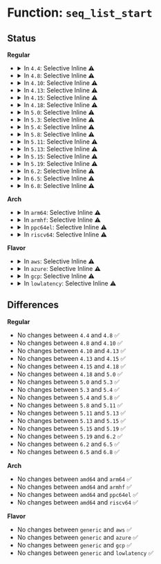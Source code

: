 # Function: <code>seq_list_start</code>

## Status
<b>Regular</b>
<ul>
<li>
<details>
<summary>In <code>4.4</code>: Selective Inline ⚠️</summary>

```c
struct list_head *seq_list_start(struct list_head *head, loff_t pos);
```

**Collision:** Unique Global

**Inline:** Selective

**Transformation:** False

**Instances:**

```
In fs/seq_file.c (ffffffff81230660)
Location: fs/seq_file.c:801
Inline: True
Direct callers:
  - kernel/module.c:m_start
  - kernel/kprobes.c:kprobe_blacklist_seq_start
  - kernel/trace/ftrace.c:fpid_start
  - kernel/trace/trace_events_trigger.c:trigger_start
  - kernel/trace/trace_kprobe.c:probes_seq_start
  - kernel/trace/trace_uprobe.c:probes_seq_start
  - mm/slab_common.c:slab_start
  - fs/namespace.c:m_start
  - fs/proc/base.c:timers_start
  - fs/proc/proc_tty.c:t_start
  - crypto/proc.c:c_start
  - drivers/pwm/core.c:pwm_seq_start
  - drivers/char/misc.c:misc_seq_start
```
**Symbols:**

```
ffffffff81230660-ffffffff8123068a: seq_list_start (STB_GLOBAL)
```
</details>
</li>
<li>
<details>
<summary>In <code>4.8</code>: Selective Inline ⚠️</summary>

```c
struct list_head *seq_list_start(struct list_head *head, loff_t pos);
```

**Collision:** Unique Global

**Inline:** Selective

**Transformation:** False

**Instances:**

```
In fs/seq_file.c (ffffffff81258cf0)
Location: fs/seq_file.c:804
Inline: True
Direct callers:
  - kernel/module.c:m_start
  - kernel/kprobes.c:kprobe_blacklist_seq_start
  - kernel/trace/trace_events_trigger.c:trigger_start
  - kernel/trace/trace_kprobe.c:probes_seq_start
  - kernel/trace/trace_uprobe.c:probes_seq_start
  - mm/slab_common.c:slab_start
  - fs/namespace.c:m_start
  - fs/proc/base.c:timers_start
  - fs/proc/proc_tty.c:t_start
  - crypto/proc.c:c_start
  - drivers/pwm/core.c:pwm_seq_start
  - drivers/char/misc.c:misc_seq_start
```
**Symbols:**

```
ffffffff81258cf0-ffffffff81258d1a: seq_list_start (STB_GLOBAL)
```
</details>
</li>
<li>
<details>
<summary>In <code>4.10</code>: Selective Inline ⚠️</summary>

```c
struct list_head *seq_list_start(struct list_head *head, loff_t pos);
```

**Collision:** Unique Global

**Inline:** Selective

**Transformation:** False

**Instances:**

```
In fs/seq_file.c (ffffffff8126c1a0)
Location: fs/seq_file.c:842
Inline: True
Direct callers:
  - kernel/module.c:m_start
  - kernel/kprobes.c:kprobe_blacklist_seq_start
  - kernel/trace/trace_events_trigger.c:trigger_start
  - kernel/trace/trace_kprobe.c:probes_seq_start
  - kernel/trace/trace_uprobe.c:probes_seq_start
  - mm/slab_common.c:slab_start
  - mm/vmalloc.c:s_start
  - fs/namespace.c:m_start
  - fs/proc/base.c:timers_start
  - fs/proc/proc_tty.c:t_start
  - crypto/proc.c:c_start
  - drivers/pwm/core.c:pwm_seq_start
  - drivers/char/misc.c:misc_seq_start
```
**Symbols:**

```
ffffffff8126c1a0-ffffffff8126c1ca: seq_list_start (STB_GLOBAL)
```
</details>
</li>
<li>
<details>
<summary>In <code>4.13</code>: Selective Inline ⚠️</summary>

```c
struct list_head *seq_list_start(struct list_head *head, loff_t pos);
```

**Collision:** Unique Global

**Inline:** Selective

**Transformation:** False

**Instances:**

```
In fs/seq_file.c (ffffffff81279980)
Location: fs/seq_file.c:828
Inline: True
Direct callers:
  - kernel/module.c:m_start
  - kernel/kprobes.c:kprobe_blacklist_seq_start
  - kernel/trace/trace_events_trigger.c:trigger_start
  - kernel/trace/trace_kprobe.c:probes_seq_start
  - kernel/trace/trace_uprobe.c:probes_seq_start
  - mm/slab_common.c:memcg_slab_start
  - mm/slab_common.c:slab_start
  - mm/vmalloc.c:s_start
  - fs/namespace.c:m_start
  - fs/proc/base.c:timers_start
  - fs/proc/proc_tty.c:t_start
  - crypto/proc.c:c_start
  - block/blk-mq-debugfs.c:ctx_rq_list_start
  - block/blk-mq-debugfs.c:hctx_dispatch_start
  - block/blk-mq-debugfs.c:queue_requeue_list_start
  - drivers/pwm/core.c:pwm_seq_start
  - drivers/char/misc.c:misc_seq_start
```
**Symbols:**

```
ffffffff81279980-ffffffff812799aa: seq_list_start (STB_GLOBAL)
```
</details>
</li>
<li>
<details>
<summary>In <code>4.15</code>: Selective Inline ⚠️</summary>

```c
struct list_head *seq_list_start(struct list_head *head, loff_t pos);
```

**Collision:** Unique Global

**Inline:** Selective

**Transformation:** False

**Instances:**

```
In fs/seq_file.c (ffffffff8129c3b0)
Location: fs/seq_file.c:832
Inline: True
Direct callers:
  - kernel/module.c:m_start
  - kernel/kprobes.c:kprobe_blacklist_seq_start
  - kernel/trace/trace_events_trigger.c:trigger_start
  - kernel/trace/trace_kprobe.c:probes_seq_start
  - kernel/trace/trace_uprobe.c:probes_seq_start
  - mm/slab_common.c:memcg_slab_start
  - mm/slab_common.c:slab_start
  - mm/vmalloc.c:s_start
  - fs/namespace.c:m_start
  - fs/proc/base.c:timers_start
  - fs/proc/proc_tty.c:t_start
  - crypto/proc.c:c_start
  - block/blk-mq-debugfs.c:ctx_rq_list_start
  - block/blk-mq-debugfs.c:hctx_dispatch_start
  - block/blk-mq-debugfs.c:queue_requeue_list_start
  - drivers/pwm/core.c:pwm_seq_start
  - drivers/char/misc.c:misc_seq_start
```
**Symbols:**

```
ffffffff8129c3b0-ffffffff8129c3da: seq_list_start (STB_GLOBAL)
```
</details>
</li>
<li>
<details>
<summary>In <code>4.18</code>: Selective Inline ⚠️</summary>

```c
struct list_head *seq_list_start(struct list_head *head, loff_t pos);
```

**Collision:** Unique Global

**Inline:** Selective

**Transformation:** False

**Instances:**

```
In fs/seq_file.c (ffffffff812c28f0)
Location: fs/seq_file.c:896
Inline: True
Direct callers:
  - kernel/module.c:m_start
  - kernel/kprobes.c:kprobe_blacklist_seq_start
  - kernel/trace/trace_events_trigger.c:trigger_start
  - kernel/trace/trace_events_hist.c:synth_events_seq_start
  - kernel/trace/trace_kprobe.c:probes_seq_start
  - kernel/trace/trace_uprobe.c:probes_seq_start
  - mm/slab_common.c:memcg_slab_start
  - mm/slab_common.c:slab_start
  - mm/vmalloc.c:s_start
  - fs/namespace.c:m_start
  - fs/proc/base.c:timers_start
  - fs/proc/proc_tty.c:t_start
  - crypto/proc.c:c_start
  - block/blk-mq-debugfs.c:ctx_rq_list_start
  - block/blk-mq-debugfs.c:hctx_dispatch_start
  - block/blk-mq-debugfs.c:queue_requeue_list_start
  - lib/error-inject.c:ei_seq_start
  - drivers/pwm/core.c:pwm_seq_start
  - drivers/char/misc.c:misc_seq_start
```
**Symbols:**

```
ffffffff812c28f0-ffffffff812c291a: seq_list_start (STB_GLOBAL)
```
</details>
</li>
<li>
<details>
<summary>In <code>5.0</code>: Selective Inline ⚠️</summary>

```c
struct list_head *seq_list_start(struct list_head *head, loff_t pos);
```

**Collision:** Unique Global

**Inline:** Selective

**Transformation:** False

**Instances:**

```
In fs/seq_file.c (ffffffff812d7b90)
Location: fs/seq_file.c:884
Inline: True
Direct callers:
  - kernel/module.c:m_start
  - kernel/kprobes.c:kprobe_blacklist_seq_start
  - kernel/trace/trace_events_trigger.c:trigger_start
  - kernel/trace/trace_dynevent.c:dyn_event_seq_start
  - mm/slab_common.c:memcg_slab_start
  - mm/slab_common.c:slab_start
  - mm/vmalloc.c:s_start
  - fs/namespace.c:m_start
  - fs/proc/base.c:timers_start
  - fs/proc/proc_tty.c:t_start
  - crypto/proc.c:c_start
  - block/mq-deadline.c:deadline_dispatch_start
  - block/mq-deadline.c:deadline_write_fifo_start
  - block/mq-deadline.c:deadline_read_fifo_start
  - block/blk-mq-debugfs.c:ctx_poll_rq_list_start
  - block/blk-mq-debugfs.c:ctx_read_rq_list_start
  - block/blk-mq-debugfs.c:ctx_default_rq_list_start
  - block/blk-mq-debugfs.c:hctx_dispatch_start
  - block/blk-mq-debugfs.c:queue_requeue_list_start
  - lib/error-inject.c:ei_seq_start
  - drivers/pwm/core.c:pwm_seq_start
  - drivers/char/misc.c:misc_seq_start
```
**Symbols:**

```
ffffffff812d7b90-ffffffff812d7bba: seq_list_start (STB_GLOBAL)
```
</details>
</li>
<li>
<details>
<summary>In <code>5.3</code>: Selective Inline ⚠️</summary>

```c
struct list_head *seq_list_start(struct list_head *head, loff_t pos);
```

**Collision:** Unique Global

**Inline:** Selective

**Transformation:** False

**Instances:**

```
In fs/seq_file.c (ffffffff812f60a0)
Location: fs/seq_file.c:896
Inline: True
Direct callers:
  - kernel/module.c:m_start
  - kernel/kprobes.c:kprobe_blacklist_seq_start
  - kernel/trace/trace.c:tracing_err_log_seq_start
  - kernel/trace/trace_events_trigger.c:trigger_start
  - kernel/trace/trace_dynevent.c:dyn_event_seq_start
  - mm/slab_common.c:memcg_slab_start
  - mm/slab_common.c:slab_start
  - mm/vmalloc.c:s_start
  - fs/namespace.c:m_start
  - fs/proc/base.c:timers_start
  - fs/proc/proc_tty.c:t_start
  - crypto/proc.c:c_start
  - block/mq-deadline.c:deadline_dispatch_start
  - block/mq-deadline.c:deadline_write_fifo_start
  - block/mq-deadline.c:deadline_read_fifo_start
  - block/blk-mq-debugfs.c:ctx_poll_rq_list_start
  - block/blk-mq-debugfs.c:ctx_read_rq_list_start
  - block/blk-mq-debugfs.c:ctx_default_rq_list_start
  - block/blk-mq-debugfs.c:hctx_dispatch_start
  - block/blk-mq-debugfs.c:queue_requeue_list_start
  - lib/error-inject.c:ei_seq_start
  - drivers/pwm/core.c:pwm_seq_start
  - drivers/char/misc.c:misc_seq_start
```
**Symbols:**

```
ffffffff812f60a0-ffffffff812f60ca: seq_list_start (STB_GLOBAL)
```
</details>
</li>
<li>
<details>
<summary>In <code>5.4</code>: Selective Inline ⚠️</summary>

```c
struct list_head *seq_list_start(struct list_head *head, loff_t pos);
```

**Collision:** Unique Global

**Inline:** Selective

**Transformation:** False

**Instances:**

```
In fs/seq_file.c (ffffffff81307c70)
Location: fs/seq_file.c:896
Inline: True
Direct callers:
  - kernel/module.c:m_start
  - kernel/kprobes.c:kprobe_blacklist_seq_start
  - kernel/trace/trace.c:tracing_err_log_seq_start
  - kernel/trace/trace_events_trigger.c:trigger_start
  - kernel/trace/trace_dynevent.c:dyn_event_seq_start
  - mm/slab_common.c:memcg_slab_start
  - mm/slab_common.c:slab_start
  - mm/vmalloc.c:s_start
  - fs/namespace.c:m_start
  - fs/proc/base.c:timers_start
  - fs/proc/proc_tty.c:t_start
  - crypto/proc.c:c_start
  - block/mq-deadline.c:deadline_dispatch_start
  - block/mq-deadline.c:deadline_write_fifo_start
  - block/mq-deadline.c:deadline_read_fifo_start
  - block/blk-mq-debugfs.c:ctx_poll_rq_list_start
  - block/blk-mq-debugfs.c:ctx_read_rq_list_start
  - block/blk-mq-debugfs.c:ctx_default_rq_list_start
  - block/blk-mq-debugfs.c:hctx_dispatch_start
  - block/blk-mq-debugfs.c:queue_requeue_list_start
  - lib/error-inject.c:ei_seq_start
  - drivers/pwm/core.c:pwm_seq_start
  - drivers/char/misc.c:misc_seq_start
```
**Symbols:**

```
ffffffff81307c70-ffffffff81307c9a: seq_list_start (STB_GLOBAL)
```
</details>
</li>
<li>
<details>
<summary>In <code>5.8</code>: Selective Inline ⚠️</summary>

```c
struct list_head *seq_list_start(struct list_head *head, loff_t pos);
```

**Collision:** Unique Global

**Inline:** Selective

**Transformation:** False

**Instances:**

```
In fs/seq_file.c (ffffffff81341130)
Location: fs/seq_file.c:872
Inline: True
Direct callers:
  - kernel/module.c:m_start
  - kernel/kprobes.c:kprobe_blacklist_seq_start
  - kernel/trace/trace.c:tracing_err_log_seq_start
  - kernel/trace/trace_events_trigger.c:trigger_start
  - kernel/trace/trace_dynevent.c:dyn_event_seq_start
  - mm/slab_common.c:memcg_slab_start
  - mm/slab_common.c:slab_start
  - mm/vmalloc.c:s_start
  - fs/proc/base.c:timers_start
  - fs/proc/proc_tty.c:t_start
  - crypto/proc.c:c_start
  - block/mq-deadline.c:deadline_dispatch_start
  - block/mq-deadline.c:deadline_write_fifo_start
  - block/mq-deadline.c:deadline_read_fifo_start
  - block/blk-mq-debugfs.c:ctx_poll_rq_list_start
  - block/blk-mq-debugfs.c:ctx_read_rq_list_start
  - block/blk-mq-debugfs.c:ctx_default_rq_list_start
  - block/blk-mq-debugfs.c:hctx_dispatch_start
  - block/blk-mq-debugfs.c:queue_requeue_list_start
  - lib/error-inject.c:ei_seq_start
  - drivers/pwm/core.c:pwm_seq_start
  - drivers/char/misc.c:misc_seq_start
```
**Symbols:**

```
ffffffff81341130-ffffffff8134115a: seq_list_start (STB_GLOBAL)
```
</details>
</li>
<li>
<details>
<summary>In <code>5.11</code>: Selective Inline ⚠️</summary>

```c
struct list_head *seq_list_start(struct list_head *head, loff_t pos);
```

**Collision:** Unique Global

**Inline:** Selective

**Transformation:** False

**Instances:**

```
In fs/seq_file.c (ffffffff8134d1c0)
Location: fs/seq_file.c:888
Inline: True
Direct callers:
  - kernel/module.c:m_start
  - kernel/kprobes.c:kprobe_blacklist_seq_start
  - kernel/trace/trace.c:tracing_err_log_seq_start
  - kernel/trace/trace_events_trigger.c:trigger_start
  - kernel/trace/trace_dynevent.c:dyn_event_seq_start
  - mm/slab_common.c:slab_start
  - mm/vmalloc.c:s_start
  - fs/proc/base.c:timers_start
  - fs/proc/proc_tty.c:t_start
  - crypto/proc.c:c_start
  - block/mq-deadline.c:deadline_dispatch_start
  - block/mq-deadline.c:deadline_write_fifo_start
  - block/mq-deadline.c:deadline_read_fifo_start
  - block/blk-mq-debugfs.c:ctx_poll_rq_list_start
  - block/blk-mq-debugfs.c:ctx_read_rq_list_start
  - block/blk-mq-debugfs.c:ctx_default_rq_list_start
  - block/blk-mq-debugfs.c:hctx_dispatch_start
  - block/blk-mq-debugfs.c:queue_requeue_list_start
  - lib/error-inject.c:ei_seq_start
  - drivers/pwm/core.c:pwm_seq_start
  - drivers/char/misc.c:misc_seq_start
```
**Symbols:**

```
ffffffff8134d1c0-ffffffff8134d1ea: seq_list_start (STB_GLOBAL)
```
</details>
</li>
<li>
<details>
<summary>In <code>5.13</code>: Selective Inline ⚠️</summary>

```c
struct list_head *seq_list_start(struct list_head *head, loff_t pos);
```

**Collision:** Unique Global

**Inline:** Selective

**Transformation:** False

**Instances:**

```
In fs/seq_file.c (ffffffff81353da0)
Location: fs/seq_file.c:910
Inline: True
Direct callers:
  - kernel/module.c:m_start
  - kernel/kprobes.c:kprobe_blacklist_seq_start
  - kernel/trace/trace.c:tracing_err_log_seq_start
  - kernel/trace/trace_events_trigger.c:trigger_start
  - kernel/trace/trace_dynevent.c:dyn_event_seq_start
  - mm/slab_common.c:slab_start
  - mm/vmalloc.c:s_start
  - fs/proc/base.c:timers_start
  - fs/proc/proc_tty.c:t_start
  - crypto/proc.c:c_start
  - block/mq-deadline.c:deadline_dispatch_start
  - block/mq-deadline.c:deadline_write_fifo_start
  - block/mq-deadline.c:deadline_read_fifo_start
  - block/blk-mq-debugfs.c:ctx_poll_rq_list_start
  - block/blk-mq-debugfs.c:ctx_read_rq_list_start
  - block/blk-mq-debugfs.c:ctx_default_rq_list_start
  - block/blk-mq-debugfs.c:hctx_dispatch_start
  - block/blk-mq-debugfs.c:queue_requeue_list_start
  - lib/error-inject.c:ei_seq_start
  - drivers/pwm/core.c:pwm_seq_start
  - drivers/char/misc.c:misc_seq_start
```
**Symbols:**

```
ffffffff81353da0-ffffffff81353dca: seq_list_start (STB_GLOBAL)
```
</details>
</li>
<li>
<details>
<summary>In <code>5.15</code>: Selective Inline ⚠️</summary>

```c
struct list_head *seq_list_start(struct list_head *head, loff_t pos);
```

**Collision:** Unique Global

**Inline:** Selective

**Transformation:** False

**Instances:**

```
In fs/seq_file.c (ffffffff813a21f0)
Location: fs/seq_file.c:919
Inline: True
Direct callers:
  - kernel/module.c:m_start
  - kernel/kprobes.c:kprobe_blacklist_seq_start
  - kernel/trace/trace.c:tracing_err_log_seq_start
  - kernel/trace/trace_events_trigger.c:trigger_start
  - kernel/trace/trace_dynevent.c:dyn_event_seq_start
  - mm/slab_common.c:slab_start
  - mm/vmalloc.c:s_start
  - fs/proc/base.c:timers_start
  - fs/proc/proc_tty.c:t_start
  - crypto/proc.c:c_start
  - block/mq-deadline.c:deadline_dispatch2_start
  - block/mq-deadline.c:deadline_dispatch1_start
  - block/mq-deadline.c:deadline_dispatch0_start
  - block/mq-deadline.c:deadline_write2_fifo_start
  - block/mq-deadline.c:deadline_read2_fifo_start
  - block/mq-deadline.c:deadline_write1_fifo_start
  - block/mq-deadline.c:deadline_read1_fifo_start
  - block/mq-deadline.c:deadline_write0_fifo_start
  - block/mq-deadline.c:deadline_read0_fifo_start
  - block/blk-mq-debugfs.c:ctx_poll_rq_list_start
  - block/blk-mq-debugfs.c:ctx_read_rq_list_start
  - block/blk-mq-debugfs.c:ctx_default_rq_list_start
  - block/blk-mq-debugfs.c:hctx_dispatch_start
  - block/blk-mq-debugfs.c:queue_requeue_list_start
  - lib/error-inject.c:ei_seq_start
  - drivers/pwm/core.c:pwm_seq_start
  - drivers/char/misc.c:misc_seq_start
```
**Symbols:**

```
ffffffff813a21f0-ffffffff813a221a: seq_list_start (STB_GLOBAL)
```
</details>
</li>
<li>
<details>
<summary>In <code>5.19</code>: Selective Inline ⚠️</summary>

```c
struct list_head *seq_list_start(struct list_head *head, loff_t pos);
```

**Collision:** Unique Global

**Inline:** Selective

**Transformation:** False

**Instances:**

```
In fs/seq_file.c (ffffffff81425ce0)
Location: fs/seq_file.c:903
Inline: True
Direct callers:
  - kernel/module/procfs.c:m_start
  - kernel/kprobes.c:kprobe_blacklist_seq_start
  - kernel/trace/trace.c:tracing_err_log_seq_start
  - kernel/trace/trace_events_trigger.c:trigger_start
  - kernel/trace/trace_dynevent.c:dyn_event_seq_start
  - mm/slab_common.c:slab_start
  - mm/vmalloc.c:s_start
  - fs/proc/base.c:timers_start
  - fs/proc/proc_tty.c:t_start
  - crypto/proc.c:c_start
  - block/mq-deadline.c:deadline_dispatch2_start
  - block/mq-deadline.c:deadline_dispatch1_start
  - block/mq-deadline.c:deadline_dispatch0_start
  - block/mq-deadline.c:deadline_write2_fifo_start
  - block/mq-deadline.c:deadline_read2_fifo_start
  - block/mq-deadline.c:deadline_write1_fifo_start
  - block/mq-deadline.c:deadline_read1_fifo_start
  - block/mq-deadline.c:deadline_write0_fifo_start
  - block/mq-deadline.c:deadline_read0_fifo_start
  - block/blk-mq-debugfs.c:ctx_poll_rq_list_start
  - block/blk-mq-debugfs.c:ctx_read_rq_list_start
  - block/blk-mq-debugfs.c:ctx_default_rq_list_start
  - block/blk-mq-debugfs.c:hctx_dispatch_start
  - block/blk-mq-debugfs.c:queue_requeue_list_start
  - lib/error-inject.c:ei_seq_start
  - drivers/pwm/core.c:pwm_seq_start
  - drivers/char/misc.c:misc_seq_start
```
**Symbols:**

```
ffffffff81425ce0-ffffffff81425d12: seq_list_start (STB_GLOBAL)
```
</details>
</li>
<li>
<details>
<summary>In <code>6.2</code>: Selective Inline ⚠️</summary>

```c
struct list_head *seq_list_start(struct list_head *head, loff_t pos);
```

**Collision:** Unique Global

**Inline:** Selective

**Transformation:** False

**Instances:**

```
In fs/seq_file.c (ffffffff814b2540)
Location: fs/seq_file.c:903
Inline: True
Direct callers:
  - kernel/module/procfs.c:m_start
  - kernel/kprobes.c:kprobe_blacklist_seq_start
  - kernel/trace/trace.c:tracing_err_log_seq_start
  - kernel/trace/trace_events_trigger.c:trigger_start
  - kernel/trace/trace_dynevent.c:dyn_event_seq_start
  - kernel/trace/rv/rv.c:available_monitors_start
  - kernel/trace/rv/rv_reactors.c:reactors_start
  - mm/slab_common.c:slab_start
  - mm/vmalloc.c:s_start
  - fs/proc/base.c:timers_start
  - fs/proc/proc_tty.c:t_start
  - crypto/proc.c:c_start
  - block/mq-deadline.c:deadline_dispatch2_start
  - block/mq-deadline.c:deadline_dispatch1_start
  - block/mq-deadline.c:deadline_dispatch0_start
  - block/mq-deadline.c:deadline_write2_fifo_start
  - block/mq-deadline.c:deadline_read2_fifo_start
  - block/mq-deadline.c:deadline_write1_fifo_start
  - block/mq-deadline.c:deadline_read1_fifo_start
  - block/mq-deadline.c:deadline_write0_fifo_start
  - block/mq-deadline.c:deadline_read0_fifo_start
  - block/blk-mq-debugfs.c:ctx_poll_rq_list_start
  - block/blk-mq-debugfs.c:ctx_read_rq_list_start
  - block/blk-mq-debugfs.c:ctx_default_rq_list_start
  - block/blk-mq-debugfs.c:hctx_dispatch_start
  - block/blk-mq-debugfs.c:queue_requeue_list_start
  - lib/error-inject.c:ei_seq_start
  - drivers/pwm/core.c:pwm_seq_start
  - drivers/char/misc.c:misc_seq_start
```
**Symbols:**

```
ffffffff814b2540-ffffffff814b2572: seq_list_start (STB_GLOBAL)
```
</details>
</li>
<li>
<details>
<summary>In <code>6.5</code>: Selective Inline ⚠️</summary>

```c
struct list_head *seq_list_start(struct list_head *head, loff_t pos);
```

**Collision:** Unique Global

**Inline:** Selective

**Transformation:** False

**Instances:**

```
In fs/seq_file.c (ffffffff814e7590)
Location: fs/seq_file.c:903
Inline: True
Direct callers:
  - kernel/module/procfs.c:m_start
  - kernel/kprobes.c:kprobe_blacklist_seq_start
  - kernel/trace/trace.c:tracing_err_log_seq_start
  - kernel/trace/trace_events_trigger.c:trigger_start
  - kernel/trace/trace_dynevent.c:dyn_event_seq_start
  - kernel/trace/rv/rv.c:available_monitors_start
  - kernel/trace/rv/rv_reactors.c:reactors_start
  - mm/slab_common.c:slab_start
  - mm/vmalloc.c:s_start
  - fs/proc/base.c:timers_start
  - fs/proc/proc_tty.c:t_start
  - crypto/proc.c:c_start
  - block/mq-deadline.c:deadline_dispatch2_start
  - block/mq-deadline.c:deadline_dispatch1_start
  - block/mq-deadline.c:deadline_dispatch0_start
  - block/mq-deadline.c:deadline_write2_fifo_start
  - block/mq-deadline.c:deadline_read2_fifo_start
  - block/mq-deadline.c:deadline_write1_fifo_start
  - block/mq-deadline.c:deadline_read1_fifo_start
  - block/mq-deadline.c:deadline_write0_fifo_start
  - block/mq-deadline.c:deadline_read0_fifo_start
  - block/blk-mq-debugfs.c:ctx_poll_rq_list_start
  - block/blk-mq-debugfs.c:ctx_read_rq_list_start
  - block/blk-mq-debugfs.c:ctx_default_rq_list_start
  - block/blk-mq-debugfs.c:hctx_dispatch_start
  - block/blk-mq-debugfs.c:queue_requeue_list_start
  - lib/error-inject.c:ei_seq_start
  - drivers/pwm/core.c:pwm_seq_start
  - drivers/char/misc.c:misc_seq_start
```
**Symbols:**

```
ffffffff814e7590-ffffffff814e75c2: seq_list_start (STB_GLOBAL)
```
</details>
</li>
<li>
<details>
<summary>In <code>6.8</code>: Selective Inline ⚠️</summary>

```c
struct list_head *seq_list_start(struct list_head *head, loff_t pos);
```

**Collision:** Unique Global

**Inline:** Selective

**Transformation:** False

**Instances:**

```
In fs/seq_file.c (ffffffff8151b420)
Location: fs/seq_file.c:903
Inline: True
Direct callers:
  - kernel/module/procfs.c:m_start
  - kernel/kprobes.c:kprobe_blacklist_seq_start
  - kernel/trace/trace.c:tracing_err_log_seq_start
  - kernel/trace/trace_events_trigger.c:trigger_start
  - kernel/trace/trace_dynevent.c:dyn_event_seq_start
  - kernel/trace/rv/rv.c:available_monitors_start
  - kernel/trace/rv/rv_reactors.c:reactors_start
  - mm/slab_common.c:slab_start
  - mm/vmalloc.c:s_start
  - fs/proc/base.c:timers_start
  - fs/proc/proc_tty.c:t_start
  - crypto/proc.c:c_start
  - block/mq-deadline.c:deadline_dispatch2_start
  - block/mq-deadline.c:deadline_dispatch1_start
  - block/mq-deadline.c:deadline_dispatch0_start
  - block/mq-deadline.c:deadline_write2_fifo_start
  - block/mq-deadline.c:deadline_read2_fifo_start
  - block/mq-deadline.c:deadline_write1_fifo_start
  - block/mq-deadline.c:deadline_read1_fifo_start
  - block/mq-deadline.c:deadline_write0_fifo_start
  - block/mq-deadline.c:deadline_read0_fifo_start
  - block/blk-mq-debugfs.c:ctx_poll_rq_list_start
  - block/blk-mq-debugfs.c:ctx_read_rq_list_start
  - block/blk-mq-debugfs.c:ctx_default_rq_list_start
  - block/blk-mq-debugfs.c:hctx_dispatch_start
  - block/blk-mq-debugfs.c:queue_requeue_list_start
  - lib/error-inject.c:ei_seq_start
  - drivers/char/misc.c:misc_seq_start
```
**Symbols:**

```
ffffffff8151b420-ffffffff8151b452: seq_list_start (STB_GLOBAL)
```
</details>
</li>
</ul>
<b>Arch</b>
<ul>
<li>
<details>
<summary>In <code>arm64</code>: Selective Inline ⚠️</summary>

```c
struct list_head *seq_list_start(struct list_head *head, loff_t pos);
```

**Collision:** Unique Global

**Inline:** Selective

**Transformation:** False

**Instances:**

```
In fs/seq_file.c (ffff8000103bb620)
Location: fs/seq_file.c:896
Inline: True
Direct callers:
  - kernel/module.c:m_start
  - kernel/kprobes.c:kprobe_blacklist_seq_start
  - kernel/trace/trace.c:tracing_err_log_seq_start
  - kernel/trace/trace_events_trigger.c:trigger_start
  - kernel/trace/trace_dynevent.c:dyn_event_seq_start
  - mm/slab_common.c:memcg_slab_start
  - mm/slab_common.c:slab_start
  - mm/vmalloc.c:s_start
  - mm/vmalloc.c:s_start
  - fs/namespace.c:m_start
  - fs/proc/base.c:timers_start
  - fs/proc/proc_tty.c:t_start
  - crypto/proc.c:c_start
  - block/mq-deadline.c:deadline_dispatch_start
  - block/mq-deadline.c:deadline_dispatch_start
  - block/mq-deadline.c:deadline_write_fifo_start
  - block/mq-deadline.c:deadline_write_fifo_start
  - block/mq-deadline.c:deadline_read_fifo_start
  - block/mq-deadline.c:deadline_read_fifo_start
  - block/blk-mq-debugfs.c:ctx_poll_rq_list_start
  - block/blk-mq-debugfs.c:ctx_poll_rq_list_start
  - block/blk-mq-debugfs.c:ctx_read_rq_list_start
  - block/blk-mq-debugfs.c:ctx_read_rq_list_start
  - block/blk-mq-debugfs.c:ctx_default_rq_list_start
  - block/blk-mq-debugfs.c:ctx_default_rq_list_start
  - block/blk-mq-debugfs.c:hctx_dispatch_start
  - block/blk-mq-debugfs.c:hctx_dispatch_start
  - block/blk-mq-debugfs.c:queue_requeue_list_start
  - block/blk-mq-debugfs.c:queue_requeue_list_start
  - lib/error-inject.c:ei_seq_start
  - drivers/pwm/core.c:pwm_seq_start
  - drivers/char/misc.c:misc_seq_start
```
**Symbols:**

```
ffff8000103bb620-ffff8000103bb678: seq_list_start (STB_GLOBAL)
```
</details>
</li>
<li>
<details>
<summary>In <code>armhf</code>: Selective Inline ⚠️</summary>

```c
struct list_head *seq_list_start(struct list_head *head, loff_t pos);
```

**Collision:** Unique Global

**Inline:** Selective

**Transformation:** False

**Instances:**

```
In fs/seq_file.c (c0598e90)
Location: fs/seq_file.c:896
Inline: True
Direct callers:
  - kernel/module.c:m_start
  - kernel/kprobes.c:kprobe_blacklist_seq_start
  - kernel/trace/trace.c:tracing_err_log_seq_start
  - kernel/trace/trace_dynevent.c:dyn_event_seq_start
  - mm/slab_common.c:memcg_slab_start
  - mm/slab_common.c:slab_start
  - mm/vmalloc.c:s_start
  - fs/namespace.c:m_start
  - fs/proc/base.c:timers_start
  - fs/proc/proc_tty.c:t_start
  - crypto/proc.c:c_start
  - block/mq-deadline.c:deadline_dispatch_start
  - block/mq-deadline.c:deadline_write_fifo_start
  - block/mq-deadline.c:deadline_read_fifo_start
  - block/blk-mq-debugfs.c:ctx_poll_rq_list_start
  - block/blk-mq-debugfs.c:ctx_read_rq_list_start
  - block/blk-mq-debugfs.c:ctx_default_rq_list_start
  - block/blk-mq-debugfs.c:hctx_dispatch_start
  - block/blk-mq-debugfs.c:queue_requeue_list_start
  - drivers/pwm/core.c:pwm_seq_start
  - drivers/pci/controller/pci-tegra.c:tegra_pcie_ports_seq_start
  - drivers/char/misc.c:misc_seq_start
```
**Symbols:**

```
c0598e90-c0598ee4: seq_list_start (STB_GLOBAL)
```
</details>
</li>
<li>
<details>
<summary>In <code>ppc64el</code>: Selective Inline ⚠️</summary>

```c
struct list_head *seq_list_start(struct list_head *head, loff_t pos);
```

**Collision:** Unique Global

**Inline:** Selective

**Transformation:** False

**Instances:**

```
In fs/seq_file.c (c0000000004b8ab0)
Location: fs/seq_file.c:896
Inline: True
Direct callers:
  - kernel/module.c:m_start
  - kernel/kprobes.c:kprobe_blacklist_seq_start
  - kernel/trace/trace.c:tracing_err_log_seq_start
  - kernel/trace/trace_events_trigger.c:trigger_start
  - kernel/trace/trace_dynevent.c:dyn_event_seq_start
  - mm/slab_common.c:memcg_slab_start
  - mm/slab_common.c:slab_start
  - mm/vmalloc.c:s_start
  - fs/namespace.c:m_start
  - fs/proc/base.c:timers_start
  - fs/proc/proc_tty.c:t_start
  - crypto/proc.c:c_start
  - block/mq-deadline.c:deadline_dispatch_start
  - block/mq-deadline.c:deadline_write_fifo_start
  - block/mq-deadline.c:deadline_read_fifo_start
  - block/blk-mq-debugfs.c:ctx_poll_rq_list_start
  - block/blk-mq-debugfs.c:ctx_read_rq_list_start
  - block/blk-mq-debugfs.c:ctx_default_rq_list_start
  - block/blk-mq-debugfs.c:hctx_dispatch_start
  - block/blk-mq-debugfs.c:queue_requeue_list_start
  - lib/error-inject.c:ei_seq_start
  - drivers/pwm/core.c:pwm_seq_start
  - drivers/char/misc.c:misc_seq_start
```
**Symbols:**

```
c0000000004b8ab0-c0000000004b8af8: seq_list_start (STB_GLOBAL)
```
</details>
</li>
<li>
<details>
<summary>In <code>riscv64</code>: Selective Inline ⚠️</summary>

```c
struct list_head *seq_list_start(struct list_head *head, loff_t pos);
```

**Collision:** Unique Global

**Inline:** Selective

**Transformation:** False

**Instances:**

```
In fs/seq_file.c (ffffffe00027d1c6)
Location: fs/seq_file.c:896
Inline: True
Direct callers:
  - kernel/module.c:m_start
  - kernel/trace/trace.c:tracing_err_log_seq_start
  - kernel/trace/trace_events_trigger.c:trigger_start
  - mm/slab_common.c:memcg_slab_start
  - mm/slab_common.c:slab_start
  - mm/vmalloc.c:s_start
  - fs/namespace.c:m_start
  - fs/proc/base.c:timers_start
  - fs/proc/proc_tty.c:t_start
  - crypto/proc.c:c_start
  - block/mq-deadline.c:deadline_dispatch_start
  - block/mq-deadline.c:deadline_write_fifo_start
  - block/mq-deadline.c:deadline_read_fifo_start
  - block/blk-mq-debugfs.c:ctx_poll_rq_list_start
  - block/blk-mq-debugfs.c:ctx_read_rq_list_start
  - block/blk-mq-debugfs.c:ctx_default_rq_list_start
  - block/blk-mq-debugfs.c:hctx_dispatch_start
  - block/blk-mq-debugfs.c:queue_requeue_list_start
  - drivers/pwm/core.c:pwm_seq_start
  - drivers/char/misc.c:misc_seq_start
```
**Symbols:**

```
ffffffe00027d1c6-ffffffe00027d206: seq_list_start (STB_GLOBAL)
```
</details>
</li>
</ul>
<b>Flavor</b>
<ul>
<li>
<details>
<summary>In <code>aws</code>: Selective Inline ⚠️</summary>

```c
struct list_head *seq_list_start(struct list_head *head, loff_t pos);
```

**Collision:** Unique Global

**Inline:** Selective

**Transformation:** False

**Instances:**

```
In fs/seq_file.c (ffffffff81300250)
Location: fs/seq_file.c:896
Inline: True
Direct callers:
  - kernel/module.c:m_start
  - kernel/kprobes.c:kprobe_blacklist_seq_start
  - kernel/trace/trace.c:tracing_err_log_seq_start
  - kernel/trace/trace_events_trigger.c:trigger_start
  - kernel/trace/trace_dynevent.c:dyn_event_seq_start
  - mm/slab_common.c:memcg_slab_start
  - mm/slab_common.c:slab_start
  - mm/vmalloc.c:s_start
  - fs/namespace.c:m_start
  - fs/proc/base.c:timers_start
  - fs/proc/proc_tty.c:t_start
  - crypto/proc.c:c_start
  - block/mq-deadline.c:deadline_dispatch_start
  - block/mq-deadline.c:deadline_write_fifo_start
  - block/mq-deadline.c:deadline_read_fifo_start
  - block/blk-mq-debugfs.c:ctx_poll_rq_list_start
  - block/blk-mq-debugfs.c:ctx_read_rq_list_start
  - block/blk-mq-debugfs.c:ctx_default_rq_list_start
  - block/blk-mq-debugfs.c:hctx_dispatch_start
  - block/blk-mq-debugfs.c:queue_requeue_list_start
  - lib/error-inject.c:ei_seq_start
  - drivers/pwm/core.c:pwm_seq_start
  - drivers/char/misc.c:misc_seq_start
```
**Symbols:**

```
ffffffff81300250-ffffffff8130027a: seq_list_start (STB_GLOBAL)
```
</details>
</li>
<li>
<details>
<summary>In <code>azure</code>: Selective Inline ⚠️</summary>

```c
struct list_head *seq_list_start(struct list_head *head, loff_t pos);
```

**Collision:** Unique Global

**Inline:** Selective

**Transformation:** False

**Instances:**

```
In fs/seq_file.c (ffffffff812f0e70)
Location: fs/seq_file.c:896
Inline: True
Direct callers:
  - kernel/module.c:m_start
  - kernel/kprobes.c:kprobe_blacklist_seq_start
  - kernel/trace/trace.c:tracing_err_log_seq_start
  - kernel/trace/trace_events_trigger.c:trigger_start
  - kernel/trace/trace_dynevent.c:dyn_event_seq_start
  - mm/slab_common.c:memcg_slab_start
  - mm/slab_common.c:slab_start
  - mm/vmalloc.c:s_start
  - fs/namespace.c:m_start
  - fs/proc/base.c:timers_start
  - fs/proc/proc_tty.c:t_start
  - crypto/proc.c:c_start
  - block/mq-deadline.c:deadline_dispatch_start
  - block/mq-deadline.c:deadline_write_fifo_start
  - block/mq-deadline.c:deadline_read_fifo_start
  - block/blk-mq-debugfs.c:ctx_poll_rq_list_start
  - block/blk-mq-debugfs.c:ctx_read_rq_list_start
  - block/blk-mq-debugfs.c:ctx_default_rq_list_start
  - block/blk-mq-debugfs.c:hctx_dispatch_start
  - block/blk-mq-debugfs.c:queue_requeue_list_start
  - lib/error-inject.c:ei_seq_start
  - drivers/char/misc.c:misc_seq_start
```
**Symbols:**

```
ffffffff812f0e70-ffffffff812f0e9a: seq_list_start (STB_GLOBAL)
```
</details>
</li>
<li>
<details>
<summary>In <code>gcp</code>: Selective Inline ⚠️</summary>

```c
struct list_head *seq_list_start(struct list_head *head, loff_t pos);
```

**Collision:** Unique Global

**Inline:** Selective

**Transformation:** False

**Instances:**

```
In fs/seq_file.c (ffffffff812fe040)
Location: fs/seq_file.c:896
Inline: True
Direct callers:
  - kernel/module.c:m_start
  - kernel/kprobes.c:kprobe_blacklist_seq_start
  - kernel/trace/trace.c:tracing_err_log_seq_start
  - kernel/trace/trace_events_trigger.c:trigger_start
  - kernel/trace/trace_dynevent.c:dyn_event_seq_start
  - mm/slab_common.c:memcg_slab_start
  - mm/slab_common.c:slab_start
  - mm/vmalloc.c:s_start
  - fs/namespace.c:m_start
  - fs/proc/base.c:timers_start
  - fs/proc/proc_tty.c:t_start
  - crypto/proc.c:c_start
  - block/mq-deadline.c:deadline_dispatch_start
  - block/mq-deadline.c:deadline_write_fifo_start
  - block/mq-deadline.c:deadline_read_fifo_start
  - block/blk-mq-debugfs.c:ctx_poll_rq_list_start
  - block/blk-mq-debugfs.c:ctx_read_rq_list_start
  - block/blk-mq-debugfs.c:ctx_default_rq_list_start
  - block/blk-mq-debugfs.c:hctx_dispatch_start
  - block/blk-mq-debugfs.c:queue_requeue_list_start
  - lib/error-inject.c:ei_seq_start
  - drivers/pwm/core.c:pwm_seq_start
  - drivers/char/misc.c:misc_seq_start
```
**Symbols:**

```
ffffffff812fe040-ffffffff812fe06a: seq_list_start (STB_GLOBAL)
```
</details>
</li>
<li>
<details>
<summary>In <code>lowlatency</code>: Selective Inline ⚠️</summary>

```c
struct list_head *seq_list_start(struct list_head *head, loff_t pos);
```

**Collision:** Unique Global

**Inline:** Selective

**Transformation:** False

**Instances:**

```
In fs/seq_file.c (ffffffff8130f380)
Location: fs/seq_file.c:896
Inline: True
Direct callers:
  - kernel/module.c:m_start
  - kernel/kprobes.c:kprobe_blacklist_seq_start
  - kernel/trace/trace.c:tracing_err_log_seq_start
  - kernel/trace/trace_events_trigger.c:trigger_start
  - kernel/trace/trace_dynevent.c:dyn_event_seq_start
  - mm/slab_common.c:memcg_slab_start
  - mm/slab_common.c:slab_start
  - mm/vmalloc.c:s_start
  - fs/namespace.c:m_start
  - fs/proc/base.c:timers_start
  - fs/proc/proc_tty.c:t_start
  - crypto/proc.c:c_start
  - block/mq-deadline.c:deadline_dispatch_start
  - block/mq-deadline.c:deadline_write_fifo_start
  - block/mq-deadline.c:deadline_read_fifo_start
  - block/blk-mq-debugfs.c:ctx_poll_rq_list_start
  - block/blk-mq-debugfs.c:ctx_read_rq_list_start
  - block/blk-mq-debugfs.c:ctx_default_rq_list_start
  - block/blk-mq-debugfs.c:hctx_dispatch_start
  - block/blk-mq-debugfs.c:queue_requeue_list_start
  - lib/error-inject.c:ei_seq_start
  - drivers/pwm/core.c:pwm_seq_start
  - drivers/char/misc.c:misc_seq_start
```
**Symbols:**

```
ffffffff8130f380-ffffffff8130f3aa: seq_list_start (STB_GLOBAL)
```
</details>
</li>
</ul>

## Differences
<b>Regular</b>
<ul>
<li>
No changes between <code>4.4</code> and <code>4.8</code> ✅
</li>
<li>
No changes between <code>4.8</code> and <code>4.10</code> ✅
</li>
<li>
No changes between <code>4.10</code> and <code>4.13</code> ✅
</li>
<li>
No changes between <code>4.13</code> and <code>4.15</code> ✅
</li>
<li>
No changes between <code>4.15</code> and <code>4.18</code> ✅
</li>
<li>
No changes between <code>4.18</code> and <code>5.0</code> ✅
</li>
<li>
No changes between <code>5.0</code> and <code>5.3</code> ✅
</li>
<li>
No changes between <code>5.3</code> and <code>5.4</code> ✅
</li>
<li>
No changes between <code>5.4</code> and <code>5.8</code> ✅
</li>
<li>
No changes between <code>5.8</code> and <code>5.11</code> ✅
</li>
<li>
No changes between <code>5.11</code> and <code>5.13</code> ✅
</li>
<li>
No changes between <code>5.13</code> and <code>5.15</code> ✅
</li>
<li>
No changes between <code>5.15</code> and <code>5.19</code> ✅
</li>
<li>
No changes between <code>5.19</code> and <code>6.2</code> ✅
</li>
<li>
No changes between <code>6.2</code> and <code>6.5</code> ✅
</li>
<li>
No changes between <code>6.5</code> and <code>6.8</code> ✅
</li>
</ul>
<b>Arch</b>
<ul>
<li>
No changes between <code>amd64</code> and <code>arm64</code> ✅
</li>
<li>
No changes between <code>amd64</code> and <code>armhf</code> ✅
</li>
<li>
No changes between <code>amd64</code> and <code>ppc64el</code> ✅
</li>
<li>
No changes between <code>amd64</code> and <code>riscv64</code> ✅
</li>
</ul>
<b>Flavor</b>
<ul>
<li>
No changes between <code>generic</code> and <code>aws</code> ✅
</li>
<li>
No changes between <code>generic</code> and <code>azure</code> ✅
</li>
<li>
No changes between <code>generic</code> and <code>gcp</code> ✅
</li>
<li>
No changes between <code>generic</code> and <code>lowlatency</code> ✅
</li>
</ul>
